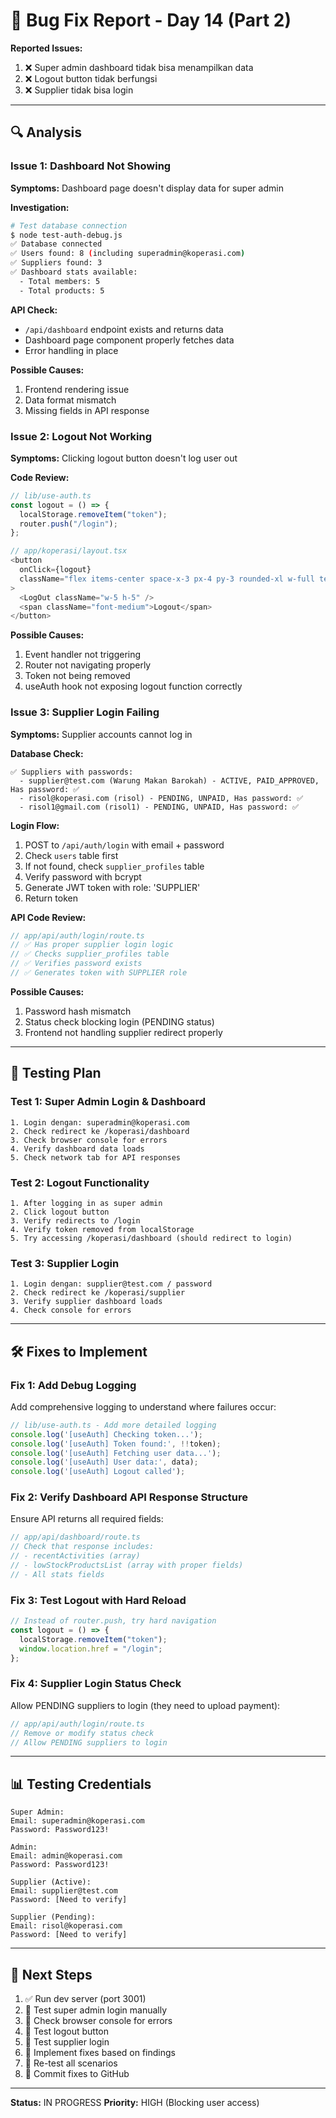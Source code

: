 # 🐛 Bug Fix Report - Day 14 (Part 2)

**Reported Issues:**
1. ❌ Super admin dashboard tidak bisa menampilkan data
2. ❌ Logout button tidak berfungsi
3. ❌ Supplier tidak bisa login

---

## 🔍 Analysis

### Issue 1: Dashboard Not Showing
**Symptoms:** Dashboard page doesn't display data for super admin

**Investigation:**
```bash
# Test database connection
$ node test-auth-debug.js
✅ Database connected
✅ Users found: 8 (including superadmin@koperasi.com)
✅ Suppliers found: 3
✅ Dashboard stats available:
  - Total members: 5
  - Total products: 5
```

**API Check:**
- `/api/dashboard` endpoint exists and returns data
- Dashboard page component properly fetches data
- Error handling in place

**Possible Causes:**
1. Frontend rendering issue
2. Data format mismatch
3. Missing fields in API response

### Issue 2: Logout Not Working
**Symptoms:** Clicking logout button doesn't log user out

**Code Review:**
```typescript
// lib/use-auth.ts
const logout = () => {
  localStorage.removeItem("token");
  router.push("/login");
};

// app/koperasi/layout.tsx
<button
  onClick={logout}
  className="flex items-center space-x-3 px-4 py-3 rounded-xl w-full text-red-600 hover:bg-red-50 transition-colors"
>
  <LogOut className="w-5 h-5" />
  <span className="font-medium">Logout</span>
</button>
```

**Possible Causes:**
1. Event handler not triggering
2. Router not navigating properly
3. Token not being removed
4. useAuth hook not exposing logout function correctly

### Issue 3: Supplier Login Failing
**Symptoms:** Supplier accounts cannot log in

**Database Check:**
```
✅ Suppliers with passwords:
  - supplier@test.com (Warung Makan Barokah) - ACTIVE, PAID_APPROVED, Has password: ✅
  - risol@koperasi.com (risol) - PENDING, UNPAID, Has password: ✅
  - risol1@gmail.com (risol1) - PENDING, UNPAID, Has password: ✅
```

**Login Flow:**
1. POST to `/api/auth/login` with email + password
2. Check `users` table first
3. If not found, check `supplier_profiles` table
4. Verify password with bcrypt
5. Generate JWT token with role: 'SUPPLIER'
6. Return token

**API Code Review:**
```typescript
// app/api/auth/login/route.ts
// ✅ Has proper supplier login logic
// ✅ Checks supplier_profiles table
// ✅ Verifies password exists
// ✅ Generates token with SUPPLIER role
```

**Possible Causes:**
1. Password hash mismatch
2. Status check blocking login (PENDING status)
3. Frontend not handling supplier redirect properly

---

## 🔧 Testing Plan

### Test 1: Super Admin Login & Dashboard
```
1. Login dengan: superadmin@koperasi.com
2. Check redirect ke /koperasi/dashboard
3. Check browser console for errors
4. Verify dashboard data loads
5. Check network tab for API responses
```

### Test 2: Logout Functionality
```
1. After logging in as super admin
2. Click logout button
3. Verify redirects to /login
4. Verify token removed from localStorage
5. Try accessing /koperasi/dashboard (should redirect to login)
```

### Test 3: Supplier Login
```
1. Login dengan: supplier@test.com / password
2. Check redirect ke /koperasi/supplier
3. Verify supplier dashboard loads
4. Check console for errors
```

---

## 🛠️ Fixes to Implement

### Fix 1: Add Debug Logging
Add comprehensive logging to understand where failures occur:

```typescript
// lib/use-auth.ts - Add more detailed logging
console.log('[useAuth] Checking token...');
console.log('[useAuth] Token found:', !!token);
console.log('[useAuth] Fetching user data...');
console.log('[useAuth] User data:', data);
console.log('[useAuth] Logout called');
```

### Fix 2: Verify Dashboard API Response Structure
Ensure API returns all required fields:

```typescript
// app/api/dashboard/route.ts
// Check that response includes:
// - recentActivities (array)
// - lowStockProductsList (array with proper fields)
// - All stats fields
```

### Fix 3: Test Logout with Hard Reload
```typescript
// Instead of router.push, try hard navigation
const logout = () => {
  localStorage.removeItem("token");
  window.location.href = "/login";
};
```

### Fix 4: Supplier Login Status Check
Allow PENDING suppliers to login (they need to upload payment):

```typescript
// app/api/auth/login/route.ts
// Remove or modify status check
// Allow PENDING suppliers to login
```

---

## 📊 Testing Credentials

```
Super Admin:
Email: superadmin@koperasi.com
Password: Password123!

Admin:
Email: admin@koperasi.com  
Password: Password123!

Supplier (Active):
Email: supplier@test.com
Password: [Need to verify]

Supplier (Pending):
Email: risol@koperasi.com
Password: [Need to verify]
```

---

## 🎯 Next Steps

1. ✅ Run dev server (port 3001)
2. 🔄 Test super admin login manually
3. 🔄 Check browser console for errors
4. 🔄 Test logout button
5. 🔄 Test supplier login
6. 🔄 Implement fixes based on findings
7. 🔄 Re-test all scenarios
8. 🔄 Commit fixes to GitHub

---

**Status:** IN PROGRESS
**Priority:** HIGH (Blocking user access)

